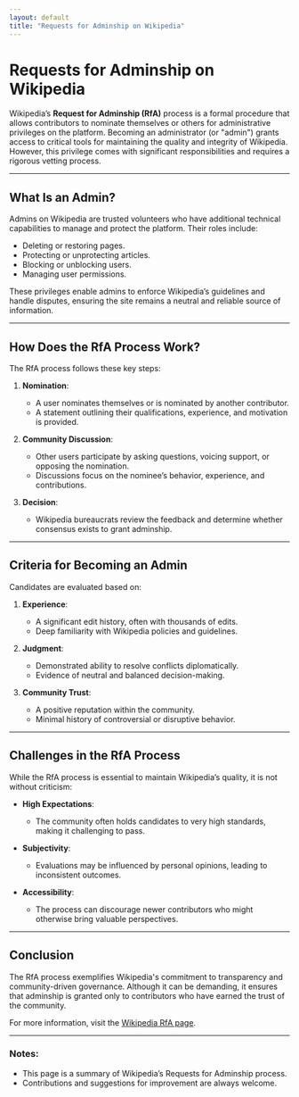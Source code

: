 ```yaml
---
layout: default
title: "Requests for Adminship on Wikipedia"
---
```


# Requests for Adminship on Wikipedia

Wikipedia’s **Request for Adminship (RfA)** process is a formal procedure that allows contributors to nominate themselves or others for administrative privileges on the platform. Becoming an administrator (or "admin") grants access to critical tools for maintaining the quality and integrity of Wikipedia. However, this privilege comes with significant responsibilities and requires a rigorous vetting process.

---

## What Is an Admin?

Admins on Wikipedia are trusted volunteers who have additional technical capabilities to manage and protect the platform. Their roles include:
- Deleting or restoring pages.
- Protecting or unprotecting articles.
- Blocking or unblocking users.
- Managing user permissions.

These privileges enable admins to enforce Wikipedia’s guidelines and handle disputes, ensuring the site remains a neutral and reliable source of information.

---

## How Does the RfA Process Work?

The RfA process follows these key steps:

1. **Nomination**:
   - A user nominates themselves or is nominated by another contributor.
   - A statement outlining their qualifications, experience, and motivation is provided.

2. **Community Discussion**:
   - Other users participate by asking questions, voicing support, or opposing the nomination.
   - Discussions focus on the nominee’s behavior, experience, and contributions.

3. **Decision**:
   - Wikipedia bureaucrats review the feedback and determine whether consensus exists to grant adminship.

---

## Criteria for Becoming an Admin

Candidates are evaluated based on:

1. **Experience**:
   - A significant edit history, often with thousands of edits.
   - Deep familiarity with Wikipedia policies and guidelines.

2. **Judgment**:
   - Demonstrated ability to resolve conflicts diplomatically.
   - Evidence of neutral and balanced decision-making.

3. **Community Trust**:
   - A positive reputation within the community.
   - Minimal history of controversial or disruptive behavior.

---

## Challenges in the RfA Process

While the RfA process is essential to maintain Wikipedia’s quality, it is not without criticism:

- **High Expectations**:
  - The community often holds candidates to very high standards, making it challenging to pass.
  
- **Subjectivity**:
  - Evaluations may be influenced by personal opinions, leading to inconsistent outcomes.
  
- **Accessibility**:
  - The process can discourage newer contributors who might otherwise bring valuable perspectives.

---

## Conclusion

The RfA process exemplifies Wikipedia's commitment to transparency and community-driven governance. Although it can be demanding, it ensures that adminship is granted only to contributors who have earned the trust of the community.

For more information, visit the [Wikipedia RfA page](https://en.wikipedia.org/wiki/Wikipedia:Requests_for_adminship).

---

### Notes:
- This page is a summary of Wikipedia’s Requests for Adminship process.
- Contributions and suggestions for improvement are always welcome.
